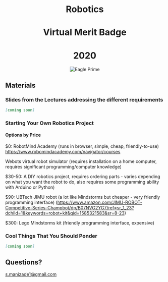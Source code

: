 <div align="center">
  <h1 align="center">Robotics</h1>
  <h1 align="center">Virtual Merit Badge</h1>
  <h1 align="center">2020</h1>
  <img align="center" src="https://coolmaterial.com/wp-content/uploads/2019/09/MegaBots-16ft-Tall-Eagle-Prime-Battle-Robot-Is-for-Sale.jpg" alt="Eagle Prime">
</div>

## Materials

### Slides from the Lectures addressing the different requirements
```markdown
[coming soon]
```

### Starting Your Own Robotics Project

#### Options by Price 

$0: 
RobotMind Academy (runs in browser, simple, cheap, friendly-to-use) https://www.robomindacademy.com/navigator/courses

Webots virtual robot simulator (requires installation on a home computer, requires significant programming/computer knowledge)

$30-50: A DIY robotics project, requires ordering parts - varies depending on what you want the robot to do, also requires some programming ability with Arduino or Python)

$90: UBTech JIMU robot (a lot like Mindstorms but cheaper - very friendly programming interface)
  (https://www.amazon.com/JIMU-ROBOT-Competitive-Series-Champbot/dp/B07NVG2YG7/ref=sr_1_23?dchild=1&keywords=robot+kit&qid=1585321583&sr=8-23)
 
$300: Lego Mindstorms kit (friendly programming interface, expensive)

### Cool Things That You Should Ponder
```markdown
[coming soon]
```

## Questions?
s.manizade1@gmail.com
